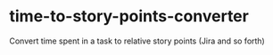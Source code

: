 # time-to-story-points-converter
Convert time spent in a task to relative story points (Jira and so forth)
